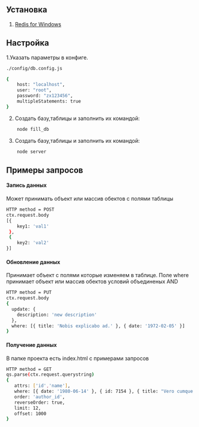 ## Установка
1. [Redis for Windows](https://github.com/microsoftarchive/redis/releases/download/win-3.0.504/Redis-x64-3.0.504.zip)

## Настройка

1.Указать параметры в конфиге.

```sh
./config/db.config.js

{
    host: "localhost",
    user: "root",
    password: "zx123456",
    multipleStatements: true
}
```
2. Создать базу,таблицы и заполнить их командой:
```sh
    node fill_db
```
3. Создать базу,таблицы и заполнить их командой:
```sh
    node server
```

## Примеры запросов

#### Запись данных

Может принимать объект или массив обектов с полями таблицы
```sh
HTTP method = POST
ctx.request.body
[{
    key1: 'val1'
 },
 {
    key2: 'val2'
}]
```
#### Обновление данных

Принимает объект с полями которые изменяем в таблице. Поле where 
принимаeт объект или массив обектов условий объединеных AND
```sh
HTTP method = PUT
ctx.request.body
{
  update: {
    description: 'new description'
  },
  where: [{ title: 'Nobis explicabo ad.' }, { date: '1972-02-05' }]
}
```
#### Получение данных
В папке проекта есть index.html c примерами запросов
```sh
HTTP method = GET
qs.parse(ctx.request.querystring)
{
   attrs: ['id','name'],
   where: [{ date: '1980-06-14' }, { id: 7154 }, { title: "Vero cumque laboriosam." }],
   order: 'author_id',
   reverseOrder: true,
   limit: 12,
   offset: 1000
}
```


